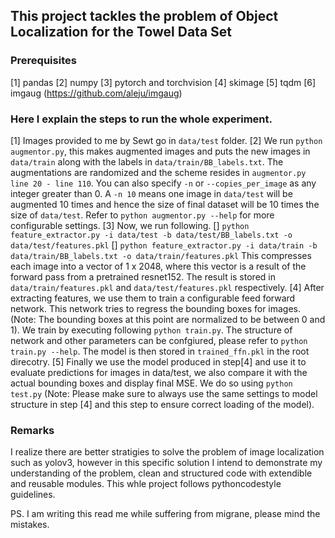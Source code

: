 ## This project tackles the problem of Object Localization for the Towel Data Set

### Prerequisites
[1] pandas
[2] numpy
[3] pytorch and torchvision
[4] skimage
[5] tqdm
[6] imgaug (https://github.com/aleju/imgaug)

### Here I explain the steps to run the whole experiment.

[1] Images provided to me by Sewt go in `data/test` folder.
[2] We run `python augmentor.py`, this makes augmented images and puts the new images in `data/train` along with the labels in `data/train/BB_labels.txt`. The augmentations are randomized and the scheme resides in `augmentor.py line 20 - line 110`. You can also specify `-n` or `--copies_per_image` as any integer greater than 0. A `-n 10` means one image in `data/test` will be augmented 10 times and hence the size of final dataset will be 10 times the size of `data/test`. Refer to `python augmentor.py --help` for more configurable settings.
[3] Now, we run following.
    [] `python feature_extractor.py -i data/test -b data/test/BB_labels.txt -o data/test/features.pkl`
    [] `python feature_extractor.py -i data/train -b data/train/BB_labels.txt -o data/train/features.pkl`
    This compresses each image into a vector of 1 x 2048, where this vector is a result of the forward pass from a pretrained resnet152. The result is stored in `data/train/features.pkl` and `data/test/features.pkl` respectively.
[4] After extracting features, we use them to train a configurable feed forward network. This network tries to regress the bounding boxes for images. (Note: The bounding boxes at this point are normalized to be between 0 and 1). We train by executing following `python train.py`. The structure of network and other parameters can be confgiured, please refer to `python train.py --help`. The model is then stored in `trained_ffn.pkl` in the root direcotry.
[5] Finally we use the model produced in step[4] and use it to evaluate predictions for images in data/test, we also compare it with the actual bounding boxes and display final MSE. We do so using `python test.py` (Note: Please make sure to always use the same settings to model structure in step [4] and this step to ensure correct loading of the model).

### Remarks

I realize there are better stratigies to solve the problem of image localization such as yolov3, however in this specific solution I intend to demonstrate my understanding of the problem, clean and structured code with extendible and reusable modules. This whle project follows pythoncodestyle guidelines.

PS. I am writing this read me while suffering from migrane, please mind the mistakes.